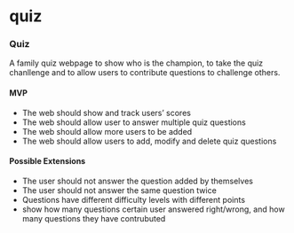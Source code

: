 # quiz


### Quiz

A family quiz webpage to show who is the champion, to take the quiz chanllenge and to allow users to contribute questions to challenge others. 

#### MVP

- The web should show and track users’ scores	
- The web should allow user to answer multiple quiz questions
- The web should allow more users to be added 
- The web should allow users to add, modify and delete quiz questions


#### Possible Extensions

- The user should not answer the question added by themselves 
- The user should not answer the same question twice
- Questions have different difficulty levels with different points 
- show how many questions certain user answered right/wrong, and how many questions they have contrubuted
